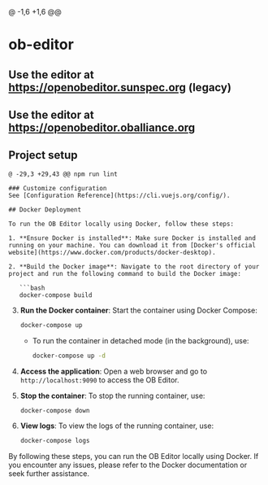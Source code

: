 @ -1,6 +1,6 @@
# ob-editor

## Use the editor at https://openobeditor.sunspec.org (legacy)
## Use the editor at https://openobeditor.oballiance.org

## Project setup
```
@ -29,3 +29,43 @@ npm run lint

### Customize configuration
See [Configuration Reference](https://cli.vuejs.org/config/).

## Docker Deployment

To run the OB Editor locally using Docker, follow these steps:

1. **Ensure Docker is installed**: Make sure Docker is installed and running on your machine. You can download it from [Docker's official website](https://www.docker.com/products/docker-desktop).

2. **Build the Docker image**: Navigate to the root directory of your project and run the following command to build the Docker image:

   ```bash
   docker-compose build
   ```

3. **Run the Docker container**: Start the container using Docker Compose:

   ```bash
   docker-compose up
   ```

   - To run the container in detached mode (in the background), use:

     ```bash
     docker-compose up -d
     ```

4. **Access the application**: Open a web browser and go to `http://localhost:9090` to access the OB Editor.

5. **Stop the container**: To stop the running container, use:

   ```bash
   docker-compose down
   ```

6. **View logs**: To view the logs of the running container, use:

   ```bash
   docker-compose logs
   ```

By following these steps, you can run the OB Editor locally using Docker. If you encounter any issues, please refer to the Docker documentation or seek further assistance.